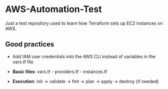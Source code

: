 # AWS-Automation-Test

Just a test repository used to learn how Terraform sets up EC2 instances on AWS.

## Good practices 

- Add IAM user credentials into the AWS CLI instead of variables in the vars.tf file

- **Basic files**: vars.tf - providers.tf - instances.tf

- **Execution**: init -> validate -> fmt -> plan -> apply -> destroy (if needed)